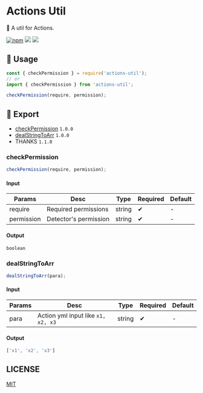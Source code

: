 # Actions Util

🚀 A util for Actions.

[![npm](https://img.shields.io/npm/v/actions-util?style=flat-square&color=orange)](https://www.npmjs.com/package/actions-util)
![](https://img.shields.io/github/actions/workflow/status/actions-cool/actions-util/test.yml?style=flat-square&branch=main)
![](https://img.shields.io/npm/l/actions-util?style=flat-square&color=blue)

## 🚀 Usage

```js
const { checkPermission } = require('actions-util');
// or
import { checkPermission } from 'actions-util';

checkPermission(require, permission);
```

## 🎁 Export

- [checkPermission](#checkPermission) `1.0.0`
- [dealStringToArr](#dealstringtoarr) `1.0.0`
- THANKS `1.1.0`

### checkPermission

```js
checkPermission(require, permission);
```

#### Input

| Params | Desc | Type | Required | Default |
| -- | -- | -- | -- | -- |
| require | Required permissions | string | ✔ | - |
| permission | Detector's permission | string | ✔ | - |

#### Output

`boolean`

### dealStringToArr

```js
dealStringToArr(para);
```

#### Input

| Params | Desc | Type | Required | Default |
| -- | -- | -- | -- | -- |
| para | Action yml input like `x1, x2, x3` | string | ✔ | - |

#### Output

```js
['x1', 'x2', 'x3']
```

## LICENSE

[MIT](./LICENSE)

